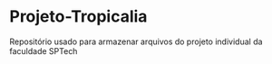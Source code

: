 # Projeto-Tropicalia
Repositório usado para armazenar arquivos do projeto individual da faculdade SPTech
